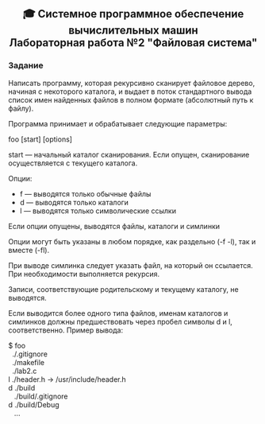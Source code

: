 <h2 align="center"> 🎓  Системное программное обеспечение вычислительных машин <br/>Лабораторная работа №2 "Файловая система"</h2>

<h3>Задание</h3>
<p>Написать программу, которая рекурсивно сканирует файловое дерево, начиная с некоторого каталога, и выдает в поток стандартного вывода список имен найденных файлов в полном формате (абсолютный путь к файлу).</p>
  
<p>Программа принимает и обрабатывает следующие параметры:</p>
<p>foo [start] [options]</p>
<p>start — начальный каталог сканирования. Если опущен, сканирование осуществляется с текущего каталога.</p>

Опции:
<ul>
  <li>f — выводятся только обычные файлы</li>
  <li>d — выводятся только каталоги</li>
  <li>l — выводятся только символические ссылки</li>
</ul>

<p>Если опции опущены, выводятся файлы, каталоги и симлинки</p>
<p>Опции могут быть указаны в любом порядке, как раздельно (-f -l), так и вместе (-fl).</p>
<p>При выводе симлинка следует указать файл, на который он ссылается. При необходимости выполняется рекурсия.</p>
<p>Записи, соответствующие родительскому и текущему каталогу, не выводятся.</p>
<p>Если выводится более одного типа файлов, именам каталогов и симлинков должны
предшествовать через пробел символы d и l, соответственно. Пример вывода:</p>
<p>$ foo<br>
 &nbsp;&nbsp;./.gitignore<br>
 &nbsp;&nbsp;./makefile<br>
 &nbsp;&nbsp;./lab2.c<br>
l ./header.h -> /usr/include/header.h<br>
d ./build<br>
&nbsp;&nbsp; ./build/.gitignore<br>
d ./build/Debug<br>
&nbsp;&nbsp; ...</p>
